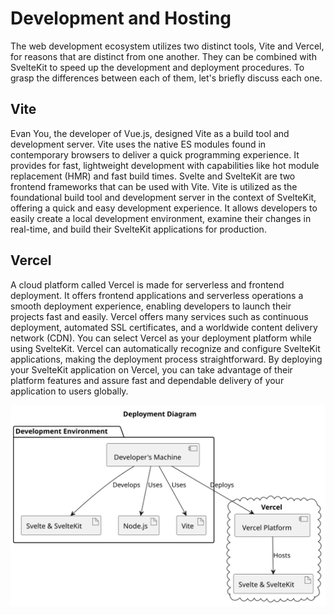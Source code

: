 # Development and Hosting

The web development ecosystem utilizes two distinct tools, Vite and Vercel, for reasons that are distinct from one another. They can be combined with SvelteKit to speed up the development and deployment procedures. To grasp the differences between each of them, let's briefly discuss each one.

## Vite

Evan You, the developer of Vue.js, designed Vite as a build tool and development server. Vite uses the native ES modules found in contemporary browsers to deliver a quick programming experience. It provides for fast, lightweight development with capabilities like hot module replacement (HMR) and fast build times. Svelte and SvelteKit are two frontend frameworks that can be used with Vite.
Vite is utilized as the foundational build tool and development server in the context of SvelteKit, offering a quick and easy development experience. It allows developers to easily create a local development environment, examine their changes in real-time, and build their SvelteKit applications for production.

## Vercel

A cloud platform called Vercel is made for serverless and frontend deployment. It offers frontend applications and serverless operations a smooth deployment experience, enabling developers to launch their projects fast and easily. Vercel offers many services such as continuous deployment, automated SSL certificates, and a worldwide content delivery network (CDN).
You can select Vercel as your deployment platform while using SvelteKit. Vercel can automatically recognize and configure SvelteKit applications, making the deployment process straightforward. By deploying your SvelteKit application on Vercel, you can take advantage of their platform features and assure fast and dependable delivery of your application to users globally.

![Alt text](Images/hosting.svg)

